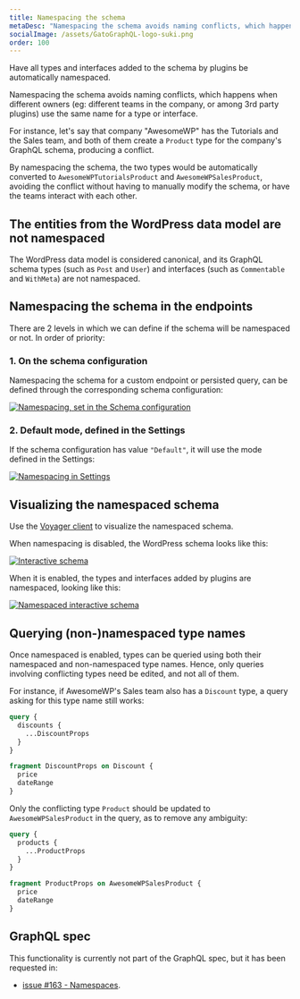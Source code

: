 ```yaml
---
title: Namespacing the schema
metaDesc: "Namespacing the schema avoids naming conflicts, which happens when different owners (eg: different teams in the company, or among 3rd party plugins) use the same name for a type or interface."
socialImage: /assets/GatoGraphQL-logo-suki.png
order: 100
---
```


Have all types and interfaces added to the schema by plugins be automatically namespaced.

Namespacing the schema avoids naming conflicts, which happens when different owners (eg: different teams in the company, or among 3rd party plugins) use the same name for a type or interface.

For instance, let's say that company "AwesomeWP" has the Tutorials and the Sales team, and both of them create a `Product` type for the company's GraphQL schema, producing a conflict.

By namespacing the schema, the two types would be automatically converted to `AwesomeWPTutorialsProduct` and `AwesomeWPSalesProduct`, avoiding the conflict without having to manually modify the schema, or have the teams interact with each other.

## The entities from the WordPress data model are not namespaced

The WordPress data model is considered canonical, and its GraphQL schema types (such as `Post` and `User`) and interfaces (such as `Commentable` and `WithMeta`) are not namespaced.

## Namespacing the schema in the endpoints

There are 2 levels in which we can define if the schema will be namespaced or not. In order of priority:

### 1. On the schema configuration

Namespacing the schema for a custom endpoint or persisted query, can be defined through the corresponding schema configuration:

<a href="/assets/guides/upstream/schema-configuration-namespacing.png" target="_blank">![Namespacing, set in the Schema configuration](/assets/guides/upstream/schema-configuration-namespacing.png "Namespacing, set in the Schema configuration")</a>

### 2. Default mode, defined in the Settings

If the schema configuration has value `"Default"`, it will use the mode defined in the Settings:

<div class="img-width-1024" markdown=1>

<a href="/assets/guides/upstream/settings-namespacing-default.png" target="_blank">![Namespacing in Settings](/assets/guides/upstream/settings-namespacing-default.png "Namespacing in Settings")</a>

</div>

## Visualizing the namespaced schema

Use the [Voyager client](../../intro/intro-to-the-voyager-client/) to visualize the namespaced schema.

When namespacing is disabled, the WordPress schema looks like this:

<a href="/assets/guides/upstream/normal-interactive-schema.png" target="_blank">![Interactive schema](/assets/guides/upstream/normal-interactive-schema.png "Interactive schema")</a>

When it is enabled, the types and interfaces added by plugins are namespaced, looking like this:

<a href="/assets/guides/upstream/namespaced-interactive-schema.png" target="_blank">![Namespaced interactive schema](/assets/guides/upstream/namespaced-interactive-schema.png "Namespaced interactive schema")</a>

## Querying (non-)namespaced type names

Once namespaced is enabled, types can be queried using both their namespaced and non-namespaced type names. Hence, only queries involving conflicting types need be edited, and not all of them.

For instance, if AwesomeWP's Sales team also has a `Discount` type, a query asking for this type name still works:

```graphql
query {
  discounts {
    ...DiscountProps
  }
}

fragment DiscountProps on Discount {
  price
  dateRange
}
```

Only the conflicting type `Product` should be updated to `AwesomeWPSalesProduct` in the query, as to remove any ambiguity:

```graphql
query {
  products {
    ...ProductProps
  }
}

fragment ProductProps on AwesomeWPSalesProduct {
  price
  dateRange
}
```

## GraphQL spec

This functionality is currently not part of the GraphQL spec, but it has been requested in:

- <a href="https://github.com/graphql/graphql-spec/issues/163" target="_blank">issue #163 - Namespaces</a>.
